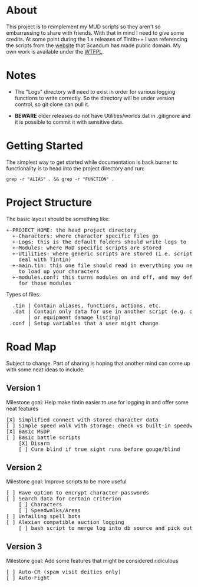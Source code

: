 About
=====
This project is to reimplement my MUD scripts so they aren't so embarrassing to
share with friends. With that in mind I need to give some credits. At some
point during the 1.x releases of Tintin++ I was referencing the scripts from
the [website](http://tintin.sourceforge.net/scripts/) that Scandum has made
public domain. My own work is available under the
[WTFPL](http://sam.zoy.org/wtfpl/COPYING).

Notes
=====
*   The "Logs" directory will need to exist in order for various logging
    functions to write correctly. So the directory will be under version
    control, so git clone can pull it.  

*   **BEWARE** older releases do not have Utilities/worlds.dat in .gitignore
    and it is possible to commit it with sensitive data.

Getting Started
===============
The simplest way to get started while documentation is back burner to
functionality is to head into the project directory and run:

    grep -r "ALIAS" . && grep -r "FUNCTION" .

Project Structure
=================
The basic layout should be something like:
<pre>
+-PROJECT_HOME: the head project directory
  +-Characters: where character specific files go
  +-Logs: this is the default folders should write logs to
  +-Modules: where RoD specific scripts are stored
  +-Utilities: where generic scripts are stored (i.e. scripts that only
    deal with Tintin)
  +-main.tin: this one file should read in everything you need in #gts and
    to load up your characters
  +-modules.conf: this turns modules on and off, and may define variables
    for those modules
</pre>

Types of files:
<pre>
  .tin | Contain aliases, functions, actions, etc.
  .dat | Contain only data for use in another script (e.g. character listing
       | or equipment damage listing)
 .conf | Setup variables that a user might change
</pre>

Road Map
========
Subject to change. Part of sharing is hoping that another mind can come up with
some neat ideas to include.

Version 1
---------
Milestone goal: Help make tintin easier to use for logging in and offer some
neat features
<pre>
[X] Simplified connect with stored character data
[ ] Simple speed walk with storage: check vs built-in speedwalk
[X] Basic MSDP
[ ] Basic battle scripts
    [X] Disarm
    [ ] Cure blind if true sight runs before gouge/blind
</pre>

Version 2
---------
Milestone goal: Improve scripts to be more useful
<pre>
[ ] Have option to encrypt character passwords
[ ] Search data for certain criterion
    [ ] Characters
    [ ] Speedwalks/Areas
[ ] Unfailing spell bots
[ ] Alexian compatible auction logging
    [ ] bash script to merge log into db source and pick out obvious repeats
</pre>

Version 3
---------
Milestone goal: Add some features that might be considered ridiculous
<pre>
[ ] Auto-CR (spam visit deities only)
[ ] Auto-Fight
</pre>

